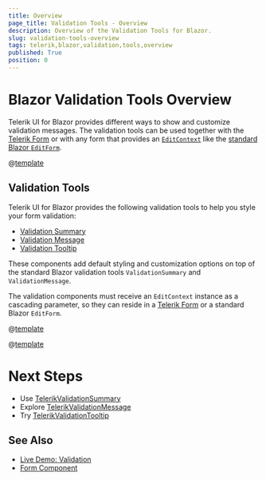 ```yaml
---
title: Overview
page_title: Validation Tools - Overview
description: Overview of the Validation Tools for Blazor.
slug: validation-tools-overview
tags: telerik,blazor,validation,tools,overview
published: True
position: 0
---
```


# Blazor Validation Tools Overview

Telerik UI for Blazor provides different ways to show and customize validation messages. The validation tools can be used together with the [Telerik Form](slug:form-overview) or with any form that provides an [`EditContext`](https://docs.microsoft.com/en-us/dotnet/api/microsoft.aspnetcore.components.forms.editcontext) like the [standard Blazor `EditForm`](https://learn.microsoft.com/en-us/dotnet/api/microsoft.aspnetcore.components.forms.editform).

@[template](/_contentTemplates/common/form-validation.md#note-validation)

## Validation Tools

Telerik UI for Blazor provides the following validation tools to help you style your form validation:

* [Validation Summary](slug:validation-tools-summary)
* [Validation Message](slug:validation-tools-message)
* [Validation Tooltip](slug:validation-tools-tooltip)

These components add default styling and customization options on top of the standard Blazor validation tools `ValidationSummary` and `ValidationMessage`.

The validation components must receive an `EditContext` instance as a cascading parameter, so they can reside in a [Telerik Form](slug:form-overview) or a standard Blazor `EditForm`.

@[template](/_contentTemplates/common/form-validation.md#note-editcontext-formitem-template)

@[template](/_contentTemplates/common/form-validation.md#note-telerik-role-in-validation)

# Next Steps

* Use [TelerikValidationSummary](slug:validation-tools-summary)
* Explore [TelerikValidationMessage](slug:validation-tools-message)
* Try [TelerikValidationTooltip](slug:validation-tools-tooltip)

## See Also

* [Live Demo: Validation](https://demos.telerik.com/blazor-ui/validation/overview)
* [Form Component](slug:form-overview)
